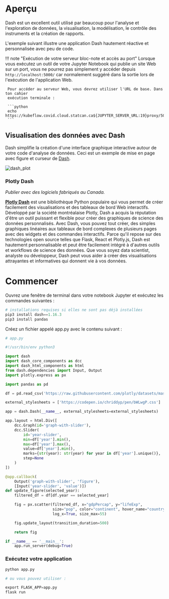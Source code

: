 # Aperçu

Dash est un excellent outil utilisé par beaucoup pour l'analyse et l'exploration de données,
la visualisation, la modélisation, le contrôle des instruments et la création de rapports.

L'exemple suivant illustre une application Dash hautement réactive et personnalisée
avec peu de code.

<!-- prettier-ignore -->
!!! note "Exécution de votre serveur bloc-note et accès au port"
     Lorsque vous exécutez un outil de votre Jupyter Notebook qui publie un site Web sur un port,
     vous ne pourrez pas simplement y accéder depuis `http://localhost:5000/` car
     normalement suggéré dans la sortie lors de l'exécution de l'application Web.

     Pour accéder au serveur Web, vous devrez utiliser l'URL de base. Dans ton cahier
     exécution terminale :

     ```python
     echo https://kubeflow.covid.cloud.statcan.ca${JUPYTER_SERVER_URL:19}proxy/5000/
     ```

## Visualisation des données avec Dash

Dash simplifie la création d'une interface graphique interactive autour de votre code d'analyse de données.
Ceci est un exemple de mise en page avec figure et curseur de
[Dash](https://dash.plotly.com/basic-callbacks).

![dash_plot](../images/plot.png)

### Plotly Dash

_Publier avec des logiciels fabriqués au Canada._

**[Plotly Dash](/2-Publishing/Dash/)** est une bibliothèque Python populaire qui vous permet de créer facilement des visualisations et des tableaux de bord Web interactifs. Développé par la société montréalaise Plotly, Dash a acquis la réputation d'être un outil puissant et flexible pour créer des graphiques de science des données personnalisés. Avec Dash, vous pouvez tout créer, des simples graphiques linéaires aux tableaux de bord complexes de plusieurs pages avec des widgets et des commandes interactifs. Parce qu'il repose sur des technologies open source telles que Flask, React et Plotly.js, Dash est hautement personnalisable et peut être facilement intégré à d'autres outils et workflows de science des données. Que vous soyez data scientist, analyste ou développeur, Dash peut vous aider à créer des visualisations attrayantes et informatives qui donnent vie à vos données.

# Commencer

Ouvrez une fenêtre de terminal dans votre notebook Jupyter et exécutez les commandes suivantes :

```python
# installations requises si elles ne sont pas déjà installées
pip3 install dash==1.16.3
pip3 install pandas
```

Créez un fichier appelé app.py avec le contenu suivant :

```python
# app.py

#!/usr/bin/env python3

import dash
import dash_core_components as dcc
import dash_html_components as html
from dash.dependencies import Input, Output
import plotly.express as px

import pandas as pd

df = pd.read_csv('https://raw.githubusercontent.com/plotly/datasets/master/gapminderDataFiveYear.csv')

external_stylesheets = ['https://codepen.io/chriddyp/pen/bWLwgP.css']

app = dash.Dash(__name__, external_stylesheets=external_stylesheets)

app.layout = html.Div([
    dcc.Graph(id='graph-with-slider'),
    dcc.Slider(
        id='year-slider',
        min=df['year'].min(),
        max=df['year'].max(),
        value=df['year'].min(),
        marks={str(year): str(year) for year in df['year'].unique()},
        step=None
    )
])

@app.callback(
    Output('graph-with-slider', 'figure'),
    [Input('year-slider', 'value')])
def update_figure(selected_year):
    filtered_df = df[df.year == selected_year]

    fig = px.scatter(filtered_df, x="gdpPercap", y="lifeExp",
                     size="pop", color="continent", hover_name="country",
                     log_x=True, size_max=55)

    fig.update_layout(transition_duration=500)

    return fig

if __name__ == '__main__':
    app.run_server(debug=True)
```

### Exécutez votre application

```python
python app.py

# ou vous pouvez utiliser :

export FLASK_APP=app.py
flask run
```
